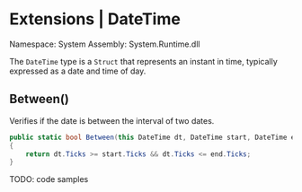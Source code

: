# Extensions | DateTime

Namespace: System
Assembly: System.Runtime.dll

The `DateTime` type is a `Struct` that represents an instant in time, typically expressed as a date and time of day.
<br>


## Between()

Verifies if the date is between the interval of two dates.

```csharp
public static bool Between(this DateTime dt, DateTime start, DateTime end)
{
    return dt.Ticks >= start.Ticks && dt.Ticks <= end.Ticks;
}
```

TODO: code samples

